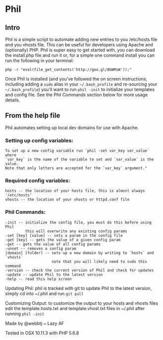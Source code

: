 # Phil

## Intro
Phil is a simple script to automate adding new entries to you /etc/hosts file and you vhosts file.
This can be useful for developers using Apache and (optionally) PHP.
Phil is super easy to get started with, you can download the install.php file and run it or, for a simple
one command install you can run the following in your terminal:

```
php -r "eval(file_get_contents('http://goo.gl/8bWMsW'));"
```

Once Phil is installed (and you've followed the on screen instructions, including adding a `sudo` alias in your
`~/.bash_profile` and re-sourcing your `~/.bash_profile`) you'll want to run `phil -init` to initialize your
templates and config file. See the Phil Commands section below for more usage details.

## From the help file

Phil automates setting up local dev domains for use with Apache.

### Setting up config variables:
    To set up a new config variable run `phil -set var_key var_value` where
    `var_key` is the name of the variable to set and `var_value` is the value.
    Note that only letters are accepted for the `var_key` argument."

### Required config variables:
    hosts -- the location of your hosts file, this is almost always '/etc/hosts'
    vhosts -- the location of your vhosts or httpd.conf file

### Phil Commands:
    -init -- initialize the config file, you must do this before using Phil
             this will overwrite any existing config params
    -set [key] [value] -- sets a param in the config file
    -get [key] -- gets the value of a given config param
    -get -- gets the value of all config params
    -unset -- removes a config param
    [domain] [folder] -- sets up a new domain by writing to `hosts` and `vhosts`
                         note that you will likely need to sudo this command
    -version -- check the current version of Phil and check for updates
    -update -- update Phil to the latest version
    -help -- read this help screen

Updating Phil: phil is tracked with git to update Phil to the latest version, simply cd into ~/.phil and run `git pull`

Customizing Output: to customize the output to your hosts and vhosts files
    edit the template.hosts.txt and template.vhost.txt files in ~/.phil after running `phil -init`

Made by @webbtj ~ Lazy AF

Tested in OSX 10.11.3 with PHP 5.6.8